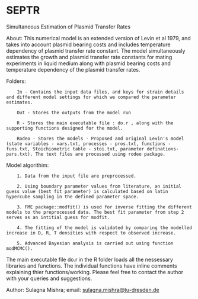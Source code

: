 # SEPTR
Simultaneous Estimation of Plasmid Transfer Rates

About: This numerical model is an extended version of Levin et al 1979, and takes into account plasmid bearing costs and includes temperature dependency of plasmid transfer rate constant. 
       The model simultaneously estimates the growth and plasmid transfer rate constants for mating experiments in liquid medium along with plasmid bearing costs and temperature dependency of the plasmid transfer rates.

Folders: 

        In - Contains the input data files, and keys for strain details and different model settings for which we compared the parameter estimates. 
        
        Out - Stores the outputs from the model run
         
        R - Stores the main executable file : do.r , along with the supporting functions designed for the model. 
         
        Rodeo - Stores the models - Proposed and original Levin's model (state variables - vars.txt, processes - pros.txt, functions - funs.txt, Stoichiometric table - stoi.txt, parameter definations- pars.txt). The text files are processed using rodeo package. 
         
Model algorithim: 

        1. Data from the input file are preprocessed. 
                  
        2. Using boundary parameter values from literature, an initial guess value (best fit parameter) is calculated based on latin hypercube sampling in the defined parameter space. 
                  
        3. FME package::modfit() is used for inverse fitting the different models to the preprocessed data. The best fit parameter from step 2 serves as an intitial guess for modfit. 
                  
        4. The fitting of the model is validated by comparing the modelled increase in D, R, T densities with respect to observed increase. 
                  
        5. Advanced Bayesian analysis is carried out using function modMCMC(). 
                  
The main executable file do.r in the R folder loads all the nessessary libraries and functions. The individual functions have inline comments explaining thier functions/working. 
Please feel free to contact the author with your queries and suggestions. 

Author: Sulagna Mishra; 
email: sulagna.mishra@tu-dresden.de
